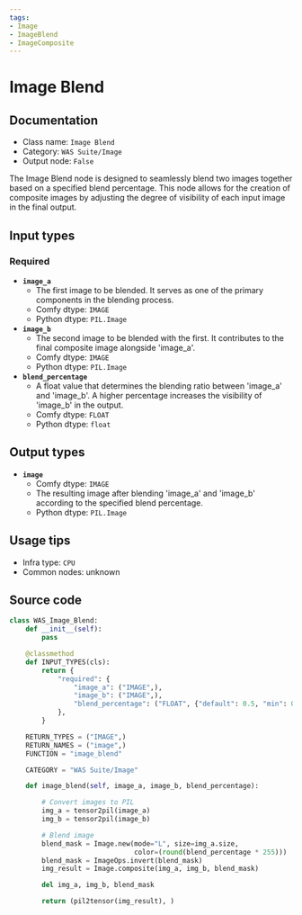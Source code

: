 ```yaml
---
tags:
- Image
- ImageBlend
- ImageComposite
---
```


# Image Blend
## Documentation
- Class name: `Image Blend`
- Category: `WAS Suite/Image`
- Output node: `False`

The Image Blend node is designed to seamlessly blend two images together based on a specified blend percentage. This node allows for the creation of composite images by adjusting the degree of visibility of each input image in the final output.
## Input types
### Required
- **`image_a`**
    - The first image to be blended. It serves as one of the primary components in the blending process.
    - Comfy dtype: `IMAGE`
    - Python dtype: `PIL.Image`
- **`image_b`**
    - The second image to be blended with the first. It contributes to the final composite image alongside 'image_a'.
    - Comfy dtype: `IMAGE`
    - Python dtype: `PIL.Image`
- **`blend_percentage`**
    - A float value that determines the blending ratio between 'image_a' and 'image_b'. A higher percentage increases the visibility of 'image_b' in the output.
    - Comfy dtype: `FLOAT`
    - Python dtype: `float`
## Output types
- **`image`**
    - Comfy dtype: `IMAGE`
    - The resulting image after blending 'image_a' and 'image_b' according to the specified blend percentage.
    - Python dtype: `PIL.Image`
## Usage tips
- Infra type: `CPU`
- Common nodes: unknown


## Source code
```python
class WAS_Image_Blend:
    def __init__(self):
        pass

    @classmethod
    def INPUT_TYPES(cls):
        return {
            "required": {
                "image_a": ("IMAGE",),
                "image_b": ("IMAGE",),
                "blend_percentage": ("FLOAT", {"default": 0.5, "min": 0.0, "max": 1.0, "step": 0.01}),
            },
        }

    RETURN_TYPES = ("IMAGE",)
    RETURN_NAMES = ("image",)
    FUNCTION = "image_blend"

    CATEGORY = "WAS Suite/Image"

    def image_blend(self, image_a, image_b, blend_percentage):

        # Convert images to PIL
        img_a = tensor2pil(image_a)
        img_b = tensor2pil(image_b)

        # Blend image
        blend_mask = Image.new(mode="L", size=img_a.size,
                               color=(round(blend_percentage * 255)))
        blend_mask = ImageOps.invert(blend_mask)
        img_result = Image.composite(img_a, img_b, blend_mask)

        del img_a, img_b, blend_mask

        return (pil2tensor(img_result), )

```
